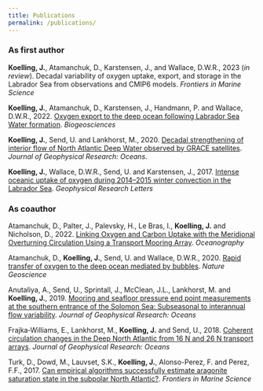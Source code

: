 ```yaml
---
title: Publications
permalink: /publications/
---
```



### As first author

**Koelling, J.**, Atamanchuk, D., Karstensen, J., and Wallace, D.W.R., 2023 (*in review*). 
Decadal variability of oxygen uptake, export, and storage in the Labrador Sea from
observations and CMIP6 models. *Frontiers in Marine Science* 

**Koelling, J.**, Atamanchuk, D., Karstensen, J., Handmann, P. and Wallace, D.W.R., 2022. 
[Oxygen export to the deep ocean following Labrador Sea Water formation](https://doi.org/10.5194/bg-19-437-2022). *Biogeosciences* 

**Koelling, J.**, Send, U. and Lankhorst, M., 2020. 
[Decadal strengthening of interior flow of North Atlantic Deep Water observed by GRACE satellites](https://doi.org/10.1029/2020JC016217). 
*Journal of Geophysical Research: Oceans*.


**Koelling, J.**, Wallace, D.W.R., Send, U. and Karstensen, J., 2017. 
[Intense oceanic uptake of oxygen during 2014–2015 winter convection in the Labrador Sea](https://doi.org/10.1002/2017GL073933). *Geophysical Research Letters*



### As coauthor

Atamanchuk, D., Palter, J., Palevsky, H., Le Bras, I., **Koelling, J.** and Nicholson, D., 2022. [Linking Oxygen and Carbon Uptake with the Meridional Overturning Circulation Using a Transport Mooring Array](https://par.nsf.gov/servlets/purl/10314159). *Oceanography*

Atamanchuk, D., **Koelling, J.**, Send, U. and Wallace, D.W.R., 2020. 
[Rapid transfer of oxygen to the deep ocean mediated by bubbles](https://doi.org/10.1038/s41561-020-0532-2). *Nature Geoscience*

Anutaliya, A., Send, U., Sprintall, J., McClean, J.L., Lankhorst, M. and **Koelling, J.**, 2019. 
[Mooring and seafloor pressure end point measurements at the southern entrance of the Solomon Sea: Subseasonal to interannual flow variability](https://doi.org/10.1029/2019JC015157). 
*Journal of Geophysical Research: Oceans*

Frajka‐Williams, E., Lankhorst, M., **Koelling, J.** and Send, U., 2018. 
[Coherent circulation changes in the Deep North Atlantic from 16 N and 26 N transport arrays](https://doi.org/10.1029/2018JC013949). 
*Journal of Geophysical Research: Oceans*

Turk, D., Dowd, M., Lauvset, S.K., **Koelling, J.**, Alonso-Perez, F. and Perez, F.F., 2017. 
[Can empirical algorithms successfully estimate aragonite saturation state in the subpolar North Atlantic?](https://doi.org/10.3389/fmars.2017.00385). *Frontiers in Marine Science*



